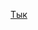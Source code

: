 [Тык](https://docs.google.com/presentation/d/1OvK1zdA9BiFZAPKiW7hSeW-12KWqe-SC2mg0qBXh0dU/edit#slide=id.g7bb533e3f2_1_0)

